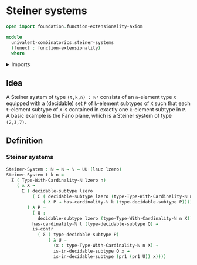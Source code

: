 # Steiner systems

```agda
open import foundation.function-extensionality-axiom

module
  univalent-combinatorics.steiner-systems
  (funext : function-extensionality)
  where
```

<details><summary>Imports</summary>

```agda
open import elementary-number-theory.natural-numbers

open import foundation.contractible-types funext
open import foundation.decidable-subtypes funext
open import foundation.dependent-pair-types
open import foundation.universe-levels

open import univalent-combinatorics.finite-types funext
```

</details>

## Idea

A Steiner system of type `(t,k,n) : ℕ³` consists of an `n`-element type `X`
equipped with a (decidable) set `P` of `k`-element subtypes of `X` such that
each `t`-element subtype of `X` is contained in exactly one `k`-element subtype
in `P`. A basic example is the Fano plane, which is a Steiner system of type
`(2,3,7)`.

## Definition

### Steiner systems

```agda
Steiner-System : ℕ → ℕ → ℕ → UU (lsuc lzero)
Steiner-System t k n =
  Σ ( Type-With-Cardinality-ℕ lzero n)
    ( λ X →
      Σ ( decidable-subtype lzero
          ( Σ ( decidable-subtype lzero (type-Type-With-Cardinality-ℕ n X))
              ( λ P → has-cardinality-ℕ k (type-decidable-subtype P))))
        ( λ P →
          ( Q :
            decidable-subtype lzero (type-Type-With-Cardinality-ℕ n X)) →
          has-cardinality-ℕ t (type-decidable-subtype Q) →
          is-contr
            ( Σ ( type-decidable-subtype P)
                ( λ U →
                  (x : type-Type-With-Cardinality-ℕ n X) →
                  is-in-decidable-subtype Q x →
                  is-in-decidable-subtype (pr1 (pr1 U)) x))))
```
